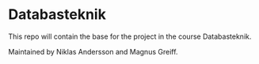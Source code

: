 # Databasteknik

This repo will contain the base for the project in the course Databasteknik.

Maintained by Niklas Andersson and Magnus Greiff.
